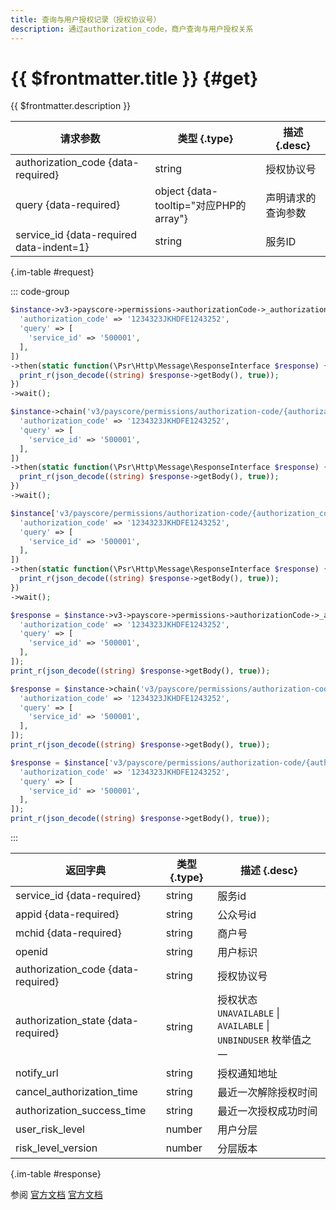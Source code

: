 ```yaml
---
title: 查询与用户授权记录（授权协议号）
description: 通过authorization_code，商户查询与用户授权关系
---
```


# {{ $frontmatter.title }} {#get}

{{ $frontmatter.description }}

| 请求参数 | 类型 {.type} | 描述 {.desc}
| --- | --- | ---
| authorization_code {data-required} | string | 授权协议号
| query {data-required} | object {data-tooltip="对应PHP的array"} | 声明请求的查询参数
| service_id {data-required data-indent=1} | string | 服务ID

{.im-table #request}

::: code-group

```php [异步纯链式]
$instance->v3->payscore->permissions->authorizationCode->_authorization_code_->getAsync([
  'authorization_code' => '1234323JKHDFE1243252',
  'query' => [
    'service_id' => '500001',
  ],
])
->then(static function(\Psr\Http\Message\ResponseInterface $response) {
  print_r(json_decode((string) $response->getBody(), true));
})
->wait();
```

```php [异步声明式]
$instance->chain('v3/payscore/permissions/authorization-code/{authorization_code}')->getAsync([
  'authorization_code' => '1234323JKHDFE1243252',
  'query' => [
    'service_id' => '500001',
  ],
])
->then(static function(\Psr\Http\Message\ResponseInterface $response) {
  print_r(json_decode((string) $response->getBody(), true));
})
->wait();
```

```php [异步属性式]
$instance['v3/payscore/permissions/authorization-code/{authorization_code}']->getAsync([
  'authorization_code' => '1234323JKHDFE1243252',
  'query' => [
    'service_id' => '500001',
  ],
])
->then(static function(\Psr\Http\Message\ResponseInterface $response) {
  print_r(json_decode((string) $response->getBody(), true));
})
->wait();
```

```php [同步纯链式]
$response = $instance->v3->payscore->permissions->authorizationCode->_authorization_code_->get([
  'authorization_code' => '1234323JKHDFE1243252',
  'query' => [
    'service_id' => '500001',
  ],
]);
print_r(json_decode((string) $response->getBody(), true));
```

```php [同步声明式]
$response = $instance->chain('v3/payscore/permissions/authorization-code/{authorization_code}')->get([
  'authorization_code' => '1234323JKHDFE1243252',
  'query' => [
    'service_id' => '500001',
  ],
]);
print_r(json_decode((string) $response->getBody(), true));
```

```php [同步属性式]
$response = $instance['v3/payscore/permissions/authorization-code/{authorization_code}']->get([
  'authorization_code' => '1234323JKHDFE1243252',
  'query' => [
    'service_id' => '500001',
  ],
]);
print_r(json_decode((string) $response->getBody(), true));
```

:::

| 返回字典 | 类型 {.type} | 描述 {.desc}
| --- | --- | ---
| service_id {data-required} | string | 服务id
| appid {data-required} | string | 公众号id
| mchid {data-required} | string | 商户号
| openid | string | 用户标识
| authorization_code {data-required} | string | 授权协议号
| authorization_state {data-required} | string | 授权状态<br/>`UNAVAILABLE` \| `AVAILABLE` \| `UNBINDUSER` 枚举值之一
| notify_url | string | 授权通知地址
| cancel_authorization_time | string | 最近一次解除授权时间
| authorization_success_time | string | 最近一次授权成功时间
| user_risk_level | number | 用户分层
| risk_level_version | number | 分层版本

{.im-table #response}

参阅 [官方文档](https://pay.weixin.qq.com/wiki/doc/apiv3/wxpay/payscore/chapter9_3.shtml) [官方文档](https://pay.weixin.qq.com/docs/merchant/apis/weixin-pay-score/service-auth/get-permissions-by-authorization-code.html)
